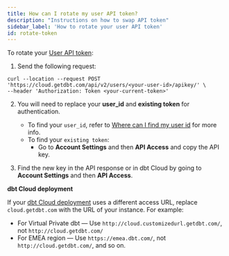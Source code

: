 ```yaml
---
title: How can I rotate my user API token?
description: "Instructions on how to swap API token"
sidebar_label: 'How to rotate your user API token'
id: rotate-token
---
```



To rotate your [User API token](/docs/dbt-cloud-apis/user-tokens):

1. Send the following request: 

```
curl --location --request POST 'https://cloud.getdbt.com/api/v2/users/<your-user-id>/apikey/' \
--header 'Authorization: Token <your-current-token>'
```

2. You will need to replace your **user_id** and **existing token** for authentication. 

    - To find your `user_id`, refer to [Where can I find my user id](/faqs/Accounts/find-user-id) for more info. 
    - To find your `existing token`:
        * Go to **Account Settings** and then **API Access** and copy the API key.


3. Find the new key in the API response or in dbt Cloud by going to **Account Settings** and then **API Access**.


**dbt Cloud deployment**

If your [dbt Cloud deployment](/docs/deploy/regions-ip-addresses) uses a different access URL, replace `cloud.getdbt.com` with the URL of your instance. For example:

- For Virtual Private dbt &mdash; Use `http://cloud.customizedurl.getdbt.com/`, not `http://cloud.getdbt.com/`<br />
- For EMEA region &mdash; Use `https://emea.dbt.com/`, not `http://cloud.getdbt.com/`, and so on. 

